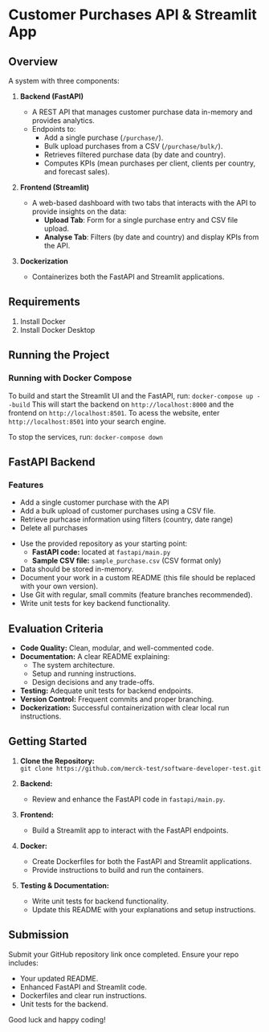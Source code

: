 # Customer Purchases API & Streamlit App

## Overview

A system with three components:

1. **Backend (FastAPI)**  
   - A REST API that manages customer purchase data in-memory and provides analytics.
   - Endpoints to:
     - Add a single purchase (`/purchase/`).
     - Bulk upload purchases from a CSV (`/purchase/bulk/`).
     - Retrieves filtered purchase data (by date and country).
     - Computes KPIs (mean purchases per client, clients per country, and forecast sales).


2. **Frontend (Streamlit)**  
   - A web-based dashboard with two tabs that interacts with the API to provide insights on the data:
     - **Upload Tab**: Form for a single purchase entry and CSV file upload.
     - **Analyse Tab**: Filters (by date and country) and display KPIs from the API.


3. **Dockerization**  
   - Containerizes both the FastAPI and Streamlit applications.



## Requirements
1. Install Docker 
2. Install Docker Desktop

## Running the Project
### Running with Docker Compose

To build and start the Streamlit UI and the FastAPI, run:
```docker-compose up --build```
This will start the backend on  `http://localhost:8000` and the frontend on `http://localhost:8501`.   To acess the website, enter `http://localhost:8501` into your search engine. 

To stop the services, run: 
```docker-compose down```


## FastAPI Backend 
### Features
* Add a single customer purchase with the API
* Add a bulk upload of customer purchases using a CSV file. 
* Retrieve purhcase information using filters (country, date range)
* Delete all purchases 



- Use the provided repository as your starting point:
  - **FastAPI code:** located at `fastapi/main.py`
  - **Sample CSV file:** `sample_purchase.csv` (CSV format only)
- Data should be stored in-memory.
- Document your work in a custom README (this file should be replaced with your own version).
- Use Git with regular, small commits (feature branches recommended).
- Write unit tests for key backend functionality.


## Evaluation Criteria

- **Code Quality:** Clean, modular, and well-commented code.
- **Documentation:** A clear README explaining:
  - The system architecture.
  - Setup and running instructions.
  - Design decisions and any trade-offs.
- **Testing:** Adequate unit tests for backend endpoints.
- **Version Control:** Frequent commits and proper branching.
- **Dockerization:** Successful containerization with clear local run instructions.

## Getting Started

1. **Clone the Repository:**  
   `git clone https://github.com/merck-test/software-developer-test.git`

2. **Backend:**  
   - Review and enhance the FastAPI code in `fastapi/main.py`.

3. **Frontend:**  
   - Build a Streamlit app to interact with the FastAPI endpoints.

4. **Docker:**  
   - Create Dockerfiles for both the FastAPI and Streamlit applications.
   - Provide instructions to build and run the containers.

5. **Testing & Documentation:**  
   - Write unit tests for backend functionality.
   - Update this README with your explanations and setup instructions.

## Submission

Submit your GitHub repository link once completed. Ensure your repo includes:
- Your updated README.
- Enhanced FastAPI and Streamlit code.
- Dockerfiles and clear run instructions.
- Unit tests for the backend.

Good luck and happy coding!